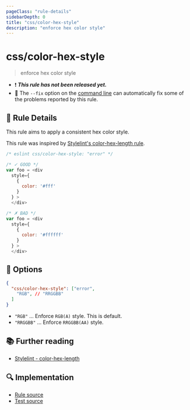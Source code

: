 ```yaml
---
pageClass: "rule-details"
sidebarDepth: 0
title: "css/color-hex-style"
description: "enforce hex color style"
---
```

# css/color-hex-style

> enforce hex color style

- :exclamation: <badge text="This rule has not been released yet." vertical="middle" type="error"> ***This rule has not been released yet.*** </badge>
- :wrench: The `--fix` option on the [command line](https://eslint.org/docs/user-guide/command-line-interface#fixing-problems) can automatically fix some of the problems reported by this rule.

## :book: Rule Details

This rule aims to apply a consistent hex color style.

This rule was inspired by [Stylelint's color-hex-length rule](https://stylelint.io/user-guide/rules/list/color-hex-length/).

<eslint-code-block fix>

```js
/* eslint css/color-hex-style: "error" */

/* ✓ GOOD */
var foo = <div
  style={
    {
      color: '#fff'
    }
  } >
  </div>

/* ✗ BAD */
var foo = <div
  style={
    {
      color: '#ffffff'
    }
  } >
  </div>
```

</eslint-code-block>

## :wrench: Options

```json
{
  "css/color-hex-style": ["error",
    "RGB", // "RRGGBB"
  ]
}
```

- `"RGB"` ... Enforce `RGB(A)` style. This is default.
- `"RRGGBB"` ... Enforce `RRGGBB(AA)` style.

## :books: Further reading

- [Stylelint - color-hex-length]

[Stylelint - color-hex-length]: https://stylelint.io/user-guide/rules/list/color-hex-length/

## :mag: Implementation

- [Rule source](https://github.com/ota-meshi/eslint-plugin-css/blob/main/lib/rules/color-hex-style.ts)
- [Test source](https://github.com/ota-meshi/eslint-plugin-css/blob/main/tests/lib/rules/color-hex-style.ts)
